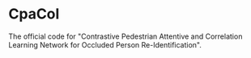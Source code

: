 # CpaCol
The official code for "Contrastive Pedestrian Attentive and Correlation Learning Network for Occluded Person Re-Identification".

